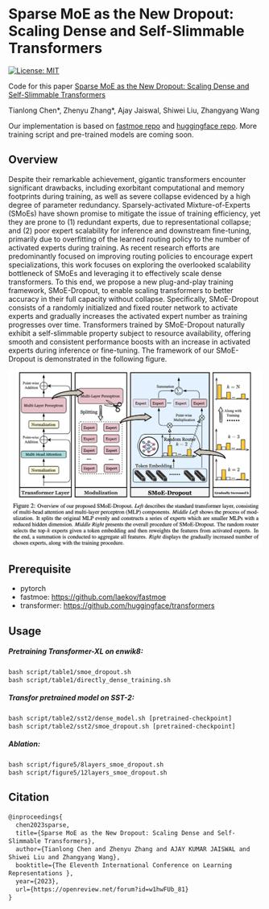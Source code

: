 # Sparse MoE as the New Dropout: Scaling Dense and Self-Slimmable Transformers

[![License: MIT](https://img.shields.io/badge/License-MIT-green.svg)](https://opensource.org/licenses/MIT)

Code for this paper [Sparse MoE as the New Dropout: Scaling Dense and Self-Slimmable Transformers](https://openreview.net/forum?id=w1hwFUb_81)

Tianlong Chen\*, Zhenyu Zhang\*, Ajay Jaiswal, Shiwei Liu, Zhangyang Wang

Our implementation is based on [fastmoe repo](https://github.com/laekov/fastmoe) and [huggingface repo](https://github.com/huggingface/transformers). More training script and pre-trained models are coming soon.



## Overview

Despite their remarkable achievement, gigantic transformers encounter significant drawbacks, including exorbitant computational and memory footprints during training, as well as severe collapse evidenced by a high degree of parameter redundancy. Sparsely-activated Mixture-of-Experts (SMoEs) have shown promise to mitigate the issue of training efficiency, yet they are prone to (1) redundant experts, due to representational collapse; and (2) poor expert scalability for inference and downstream fine-tuning, primarily due to overfitting of the learned routing policy to the number of activated experts during training. As recent research efforts are predominantly focused on improving routing policies to encourage expert specializations, this work focuses on exploring the overlooked scalability bottleneck of SMoEs and leveraging it to effectively scale dense transformers. To this end, we propose a new plug-and-play training framework, SMoE-Dropout, to enable scaling transformers to better accuracy in their full capacity without collapse. Specifically, SMoE-Dropout consists of a randomly initialized and fixed router network to activate experts and gradually increases the activated expert number as training progresses over time. Transformers trained by SMoE-Dropout naturally exhibit a self-slimmable property subject to resource availability, offering smooth and consistent performance boosts with an increase in activated experts during inference or fine-tuning. The framework of our SMoE-Dropout is demonstrated in the following figure.

![](Figs/framework.jpg)


## Prerequisite

- pytorch
- fastmoe: https://github.com/laekov/fastmoe
- transformer: https://github.com/huggingface/transformers

## Usage

##### Pretraining Transformer-XL on enwik8: 

``` # Table 1: 
bash script/table1/smoe_dropout.sh
bash script/table1/directly_dense_training.sh
```

##### Transfor pretrained model on SST-2:

```
bash script/table2/sst2/dense_model.sh [pretrained-checkpoint]
bash script/table2/sst2/smoe_dropout.sh [pretrained-checkpoint]
```

##### Ablation:

```
bash script/figure5/8layers_smoe_dropout.sh
bash script/figure5/12layers_smoe_dropout.sh
```

## Citation

```
@inproceedings{
  chen2023sparse,
  title={Sparse MoE as the New Dropout: Scaling Dense and Self-Slimmable Transformers},
  author={Tianlong Chen and Zhenyu Zhang and AJAY KUMAR JAISWAL and Shiwei Liu and Zhangyang Wang},
  booktitle={The Eleventh International Conference on Learning Representations },
  year={2023},
  url={https://openreview.net/forum?id=w1hwFUb_81}
}
```

